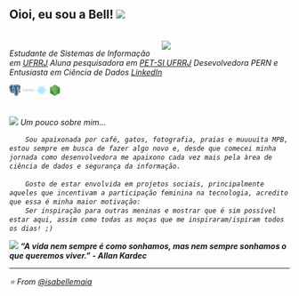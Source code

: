 <h2> Oioi, eu sou a Bell! <img src="https://media.giphy.com/media/mGcNjsfWAjY5AEZNw6/giphy.gif" width="50"></h2>
<br>
<img align='right' src="https://media.giphy.com/media/LHZyixOnHwDDy/giphy.gif" width="230">
<p><em>Estudante de Sistemas de Informação em <a href="https://portal.ufrrj.br/">UFRRJ</a>
<em>Aluna pesquisadora em <a href="http://r1.ufrrj.br/petsi/">PET-SI UFRRJ</a>
<em>Desevolvedora PERN e Entusiasta em Ciência de Dados <a href="https://www.linkedin.com/in/isabellemaia/">LinkedIn</a></br>
<div style="display:flex; justify-content: space-between;">
<img src="https://raw.githubusercontent.com/github/explore/80688e429a7d4ef2fca1e82350fe8e3517d3494d/topics/postgresql/postgresql.png" width="20px">
<img src="https://raw.githubusercontent.com/github/explore/80688e429a7d4ef2fca1e82350fe8e3517d3494d/topics/express/express.png" width="20px">
<img src="https://raw.githubusercontent.com/github/explore/80688e429a7d4ef2fca1e82350fe8e3517d3494d/topics/react/react.png" width="20px">
<img src="https://raw.githubusercontent.com/github/explore/80688e429a7d4ef2fca1e82350fe8e3517d3494d/topics/nodejs/nodejs.png" width="20px">
</div>


</em>

<br>
<br>
<img src="https://media.giphy.com/media/VgCDAzcKvsR6OM0uWg/giphy.gif" width="50"> Um pouco sobre mim...  

```
    Sou apaixonada por café, gatos, fotografia, praias e muuuuita MPB, estou sempre em busca de fazer algo novo e, desde que comecei minha jornada como desenvolvedora me apaixono cada vez mais pela àrea de ciência de dados e segurança da informação.

    Gosto de estar envolvida em projetos sociais, principalmente aqueles que incentivam a participação feminina na tecnologia, acredito que essa é minha maior motivação:
    Ser inspiração para outras meninas e mostrar que é sim possível estar aqui, assim como todas as moças que me inspiraram/ispiram todos os dias! ;)
```



<img src="https://media.giphy.com/media/LnQjpWaON8nhr21vNW/giphy.gif" width="60"> <em><b>“A vida nem sempre é como sonhamos, mas nem sempre sonhamos o que queremos viver.” - Allan Kardec</b>

---

⭐️ From [@isabellemaia](https://github.com/isabellemaia)
